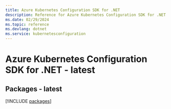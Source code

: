 ```yaml
---
title: Azure Kubernetes Configuration SDK for .NET
description: Reference for Azure Kubernetes Configuration SDK for .NET
ms.date: 02/29/2024
ms.topic: reference
ms.devlang: dotnet
ms.service: kubernetesconfiguration
---
```

# Azure Kubernetes Configuration SDK for .NET - latest
## Packages - latest
[!INCLUDE [packages](kubernetes-configuration-index.md)]